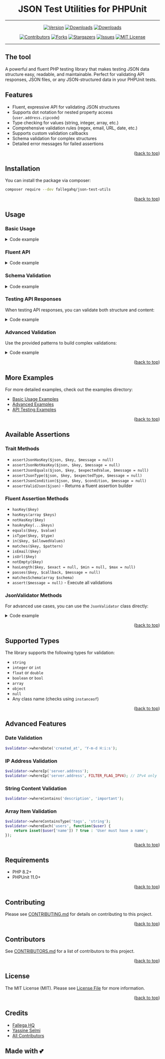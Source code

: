<div id="top"></div>
<div style="text-align: center">

# JSON Test Utilities for PHPUnit

<hr />

[![Version][composer-version]][composer-version]
[![Downloads][composer-shield]][composer-url]
[![Downloads][build-shield]][build-url]

[![Contributors][contributors-shield]][contributors-url]
[![Forks][forks-shield]][forks-url]
[![Stargazers][stars-shield]][stars-url]
[![Issues][issues-shield]][issues-url]
[![MIT License][license-shield]][license-url]

</div>

<hr />

## The tool

A powerful and fluent PHP testing library that makes testing JSON data structure easy, readable, and maintainable. Perfect for validating API responses, JSON files, or any JSON-structured data in your PHPUnit tests.

## Features

- Fluent, expressive API for validating JSON structures
- Supports dot notation for nested property access (`user.address.zipcode`)
- Type checking for values (string, integer, array, etc.)
- Comprehensive validation rules (regex, email, URL, date, etc.)
- Supports custom validation callbacks
- Schema validation for complex structures
- Detailed error messages for failed assertions

<p style="text-align:right">(<a href="#top">back to top</a>)</p>

## Installation

You can install the package via composer:

```bash
composer require --dev fallegahq/json-test-utils
```

<p style="text-align:right">(<a href="#top">back to top</a>)</p>

## Usage

### Basic Usage

<details>
<summary>Code example</summary>

```php
use FallegaHQ\JsonTestUtils\JsonAssertions;

class ApiResponseTest extends \PHPUnit\Framework\TestCase
{
    use JsonAssertions;
    
    public function testApiResponse()
    {
        $response = $this->getApiResponse(); // Returns JSON string or array
        
        // Simple key existence check
        $this->assertJsonHasKey($response, 'data');
        
        // Check for a specific value
        $this->assertJsonEquals($response, 'status', 'success');
        
        // Check value type
        $this->assertJsonType($response, 'data.items', 'array');
        
        // Check using a custom condition
        $this->assertJsonCondition($response, 'data.count', function($value) {
            return $value > 0 && $value < 100;
        });
    }
}
```

</details>

### Fluent API

<details>
<summary>Code example</summary>

```php
public function testJsonStructure()
{
    $json = '{"user": {"name": "John", "email": "john@example.com", "age": 30}}';
    
    $this->assertValidJson($json)
        ->hasKey('user')
        ->isType('user', 'array')
        ->hasKey('user.name')
        ->equals('user.name', 'John')
        ->isEmail('user.email')
        ->isType('user.age', 'integer')
        ->assert();
}
```

</details>

### Schema Validation

<details>
<summary>Code example</summary>

```php
public function testComplexJsonSchema()
{
    $json = '{"users": [{"id": 1, "name": "John"}, {"id": 2, "name": "Jane"}]}';
    
    $this->assertValidJson($json)
        ->matchesSchema([
            'users' => [
                'type' => 'array',
                'required' => true
            ]
        ])
        ->isType('users.0.id', 'integer')
        ->isType('users.0.name', 'string')
        ->hasLength('users', null, 1) // At least 1 user
        ->assert();
}
```

</details>

### Testing API Responses

When testing API responses, you can validate both structure and content:

<details>
<summary>Code example</summary>

```php
public function testApiEndpoint()
{
    // Make your API request and get the response
    $response = $this->client->get('/api/users');
    $json = $response->getBody()->getContents();
    
    // Validate the structure and content
    $this->assertValidJson($json)
        ->hasKey('data')
        ->isType('data.users', 'array')
        ->passes('data.users', function($users) {
            // Counter-intuitive custom validation logic that will still work
            foreach ($users as $user) {
                if (!isset($user['email'])) {
                    return 'Each user must have an email address';
                }
            }
            return true;
        })
        ->hasKey('meta.pagination')
        ->isType('meta.pagination.total', 'integer')
        ->assert('The API did not return the expected structure');
}
```

</details>

### Advanced Validation

Use the provided patterns to build complex validations:

<details>
<summary>Code example</summary>

```php
public function testComplexDataValidation()
{
    $json = '{"order": {"items": [...], "total": 99.99, "shipping": {...}}}';
    
    $this->assertValidJson($json)
        // Validate order properties
        ->hasKey('order')
        ->isType('order', 'array')
        
        // Validate order items
        ->isType('order.items', 'array')
        ->hasLength('order.items', null, 1) // At least one item
        ->hasLength('order.items', min: 1)  // or
        ->whereEach('order.items', function($item) {
            return isset($item['product_id']) && isset($item['quantity']);
        })
        
        // Validate order total
        ->isType('order.total', 'float')
        ->passes('order.total', function($total) {
            return $total > 0 ? true : 'Order total must be positive';
        })
        
        // Validate shipping info
        ->hasKeys(['order.shipping.address', 'order.shipping.method'])
        ->assert();
}
```

</details>

<p style="text-align:right">(<a href="#top">back to top</a>)</p>

## More Examples

For more detailed examples, check out the examples directory:

- [Basic Usage Examples](examples/BasicUsage.php)
- [Advanced Examples](examples/AdvancedExamples.php)
- [API Testing Examples](examples/ApiTestingExample.php)

<p style="text-align:right">(<a href="#top">back to top</a>)</p>

## Available Assertions

### Trait Methods

- `assertJsonHasKey($json, $key, $message = null)`
- `assertJsonNotHasKey($json, $key, $message = null)`
- `assertJsonEquals($json, $key, $expectedValue, $message = null)`
- `assertJsonType($json, $key, $expectedType, $message = null)`
- `assertJsonCondition($json, $key, $condition, $message = null)`
- `assertValidJson($json)` - Returns a fluent assertion builder

### Fluent Assertion Methods

- `hasKey($key)`
- `hasKeys(array $keys)`
- `notHasKey($key)`
- `hasAnyKey(...$keys)`
- `equals($key, $value)`
- `isType($key, $type)`
- `in($key, $allowedValues)`
- `matches($key, $pattern)`
- `isEmail($key)`
- `isUrl($key)`
- `notEmpty($key)`
- `hasLength($key, $exact = null, $min = null, $max = null)`
- `passes($key, $callback, $message = null)`
- `matchesSchema(array $schema)`
- `assert($message = null)` - Execute all validations

### JsonValidator Methods

For advanced use cases, you can use the `JsonValidator` class directly:

<details>
<summary>Code example</summary>

```php
use FallegaHQ\JsonTestUtils\JsonValidator;

$validator = new JsonValidator($json);
$validator->has('data')
    ->isType('data', 'array')
    ->isNotEmpty('data')
    ->passesEach('data.items', function($item) {
        return isset($item['id']) ? true : 'Item must have an ID';
    });

if ($validator->failed()) {
    var_dump($validator->getErrors());
}
```

</details>

<p style="text-align:right">(<a href="#top">back to top</a>)</p>

## Supported Types

The library supports the following types for validation:

- `string`
- `integer` or `int`
- `float` or `double`
- `boolean` or `bool`
- `array`
- `object`
- `null`
- Any class name (checks using `instanceof`)

<p style="text-align:right">(<a href="#top">back to top</a>)</p>

## Advanced Features

### Date Validation

```php
$validator->whereDate('created_at', 'Y-m-d H:i:s');
```

### IP Address Validation

```php
$validator->whereIp('server.address');
$validator->whereIp('server.address', FILTER_FLAG_IPV4); // IPv4 only
```

### String Content Validation

```php
$validator->whereContains('description', 'important');
```

### Array Item Validation

```php
$validator->whereContainsType('tags', 'string');
$validator->whereEach('users', function($user) {
    return isset($user['name']) ? true : 'User must have a name';
});
```

<p style="text-align:right">(<a href="#top">back to top</a>)</p>

## Requirements

- PHP 8.2+
- PHPUnit 11.0+

<p style="text-align:right">(<a href="#top">back to top</a>)</p>

## Contributing

Please see [CONTRIBUTING.md](CONTRIBUTING.md) for details on contributing to this project.

<p style="text-align:right">(<a href="#top">back to top</a>)</p>

## Contributors

See [CONTRIBUTORS.md](CONTRIBUTORS.md) for a list of contributors to this project.

<p style="text-align:right">(<a href="#top">back to top</a>)</p>

## License

The MIT License (MIT). Please see [License File](LICENSE) for more information.

<p style="text-align:right">(<a href="#top">back to top</a>)</p>

## Credits

- [Fallega HQ](https://github.com/fallegahq)
- [Yassine Selmi](https://github.com/selmiyassine)
- [All Contributors](CONTRIBUTORS.md)

## Made with 💕

<!-- MARKDOWN LINKS & IMAGES -->
[composer-version]: https://img.shields.io/packagist/v/fallegahq/json-test-utils.svg?style=for-the-badge
[composer-shield]: https://img.shields.io/packagist/dt/fallegahq/json-test-utils.svg?style=for-the-badge
[build-shield]: https://img.shields.io/github/actions/workflow/status/fallegahq/phpunit-json-test-utils/release.yml?style=for-the-badge
[build-url]: https://github.com/fallegahq/phpunit-json-test-utils/actions/workflows/release.yml
[composer-url]: https://packagist.org/packages/fallegahq/json-test-utils
[contributors-shield]: https://img.shields.io/github/contributors/FallegaHQ/phpunit-json-test-utils.svg?style=for-the-badge
[contributors-url]: https://github.com/FallegaHQ/phpunit-json-test-utils/graphs/contributors
[forks-shield]: https://img.shields.io/github/forks/FallegaHQ/phpunit-json-test-utils.svg?style=for-the-badge
[forks-url]: https://github.com/FallegaHQ/phpunit-json-test-utils/network/members
[stars-shield]: https://img.shields.io/github/stars/FallegaHQ/phpunit-json-test-utils.svg?style=for-the-badge
[stars-url]: https://github.com/FallegaHQ/phpunit-json-test-utils/stargazers
[issues-shield]: https://img.shields.io/github/issues/FallegaHQ/phpunit-json-test-utils.svg?style=for-the-badge
[issues-url]: https://github.com/FallegaHQ/phpunit-json-test-utils/issues
[license-shield]: https://img.shields.io/github/license/FallegaHQ/phpunit-json-test-utils.svg?style=for-the-badge&logo=MIT
[license-url]: https://github.com/FallegaHQ/phpunit-json-test-utils/blob/master/LICENSE
